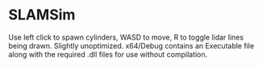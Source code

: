 # SLAMSim
Use left click to spawn cylinders, WASD to move, R to toggle lidar lines being drawn. Slightly unoptimized.
x64/Debug contains an Executable file along with the required .dll files for use without compilation.

